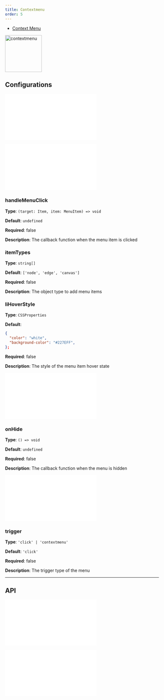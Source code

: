 ```yaml
---
title: Contextmenu
order: 5
---
```


- [Context Menu](/en/examples/tool/contextMenu/#contextMenu)

<img alt="contextmenu" src="https://mdn.alipayobjects.com/huamei_qa8qxu/afts/img/A*665CS41sG2oAAAAAAAAAAAAADmJ7AQ/original" height='120'/>

## Configurations

<embed src="../../common/IPluginBaseConfig.en.md"></embed>

<embed src="../../common/PluginGetContent.en.md"></embed>

### handleMenuClick

**Type**: `(target: Item, item: MenuItem) => void`

**Default**: `undefined`

**Required**: false

**Description**: The callback function when the menu item is clicked

### itemTypes

**Type**: `string[]`

**Default**: `['node', 'edge', 'canvas']`

**Required**: false

**Description**: The object type to add menu items

### liHoverStyle

**Type**: `CSSProperties`

**Default**:

```json
{
  "color": "white",
  "background-color": "#227EFF",
};
```

**Required**: false

**Description**: The style of the menu item hover state

<embed src="../../common/PluginLoadingContent.en.md"></embed>

### onHide

**Type**: `() => void`

**Default**: `undefined`

**Required**: false

**Description**: The callback function when the menu is hidden

<embed src="../../common/PluginShouldBegin.en.md"></embed>

### trigger

**Type**: `'click' | 'contextmenu'`

**Default**: `'click'`

**Required**: false

**Description**: The trigger type of the menu

---

## API

<embed src="../../common/PluginAPIDestroy.en.md"></embed>

<embed src="../../common/IG6GraphEvent.en.md"></embed>
